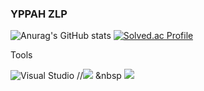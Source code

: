 ### YPPAH ZLP

<!--
**mollabean/mollabean** is a ✨ _special_ ✨ repository because its `README.md` (this file) appears on your GitHub profile.

Here are some ideas to get you started:

- 🔭 I’m currently working on ...
- 🌱 I’m currently learning ...
- 👯 I’m looking to collaborate on ...
- 🤔 I’m looking for help with ...
- 💬 Ask me about ...
- 📫 How to reach me: ...
- 😄 Pronouns: ...
- ⚡ Fun fact: ...
-->
![Anurag's GitHub stats](https://github-readme-stats.vercel.app/api?username=anuraghazra&show_icons=true&theme=cobalt)
[![Solved.ac Profile](http://mazassumnida.wtf/api/v2/generate_badge?boj=mollabean)](https://solved.ac/mollabean/)

Tools


![Visual Studio](https://img.shields.io/badge/Visual%20Studio-5C2D91.svg?&style=for-the-badge&logo=Visual%20Studio&logoColor=Pupple)
//<img src="https://img.shields.io/badge/HTML5-E34F26?style=flat-square&logo=HTML5&logoColor=white"/></a> &nbsp
<img src="https://img.shields.io/badge/flutter-02569B?&style=for-the-badge&logo=flutter&logoColor=Blue"/></a>
